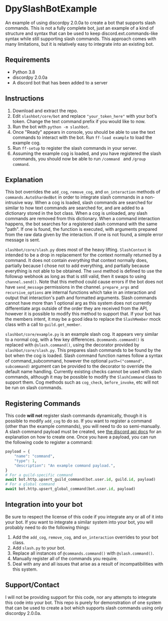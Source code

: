 # DpySlashBotExample
An example of using discordpy 2.0.0a to create a bot that supports slash commands. This is not a fully complete bot, just an example of a kind of structure and syntax that can be used to keep discord.ext.commands-like syntax while still supporting slash commands. This approach comes with many limitations, but it is relatively easy to integrate into an existing bot.

## Requirements
- Python 3.8
- discordpy 2.0.0a
- A discord bot that has been added to a server

## Instructions
1. Download and extract the repo.
2. Edit `slashbot/core/bot` and replace `"your_token_here"` with your bot's token. Change the text command prefix if you would like to now.
3. Run the bot with `python -m slashbot`.
4. Once "Ready" appears in console, you should be able to use the text commands to interact with the bot. Run `ff-load example` to load the example cog.
5. Run `ff-setup` to register the slash commands in your server.
6. Assuming the example cog is loaded, and you have registered the slash commands, you should now be able to run `/command ` and `/group command`.

## Explanation
This bot overrides the `add_cog`, `remove_cog`, and `on_interaction` methods of `commands.AutoShardedBot` in order to integrate slash commands in a non-intrusive way. When a cog is loaded, slash commands are searched for similar to how text commands are searched for, and are added to a dictionary stored in the bot class. When a cog is unloaded, any slash commands are removed from this dictionary. When a command interaction happens, the bot searches for a registered slash command with the same "path". If one is found, the function is executed, with arguments prepared from the raw data given by the interaction. If one is not found, a simple error message is sent.

`slashbot/core/slash.py` does most of the heavy lifting. `SlashContext` is intended to be a drop in replacement for the context normally returned by a command. It does not contain *everything* that context normally does, partially because I chose not to add everything, and partially because everything is not able to be obtained. The `send` method is defined to use the followup webhook as long as that is still valid, then it swaps to using `channel.send()`. Note that this method could cause errors if the bot does not have `send_message` permissions in the channel. `prepare_args` and `recursive_options` are internal functions which take in an interaction and output that interaction's path and formatted arguments. Slash commands cannot have more than 1 optional arg as this system does not currently differentiate args outside of the order they are received from the API, however it is possible to modify this method to support that. If your bot has the members intent, it may be a good idea to replace the `SlashMember` mock class with a call to `guild.get_member`.

`slashbot/core/example.py` is an example slash cog. It appears very similar to a normal cog, with a few key differences. `@commands.command()` is replaced with `@slash.command()`, using the decorator provided by `slashbot/core/slash.py`. This prepares slash commands to be found by the bot when the cog is loaded. Slash command function names follow a syntax of command_subcommand, however the optional `path=("command", subcommand)` argument can be provided to the decorator to override the default name handling. Currently existing checks cannot be used with slash commands, although it may be possible to modify the `SlashCommand` class to support them. Cog methods such as `cog_check`, `before_invoke`, etc will not be run on slash commands.

## Registering Commands
This code **will not** register slash commands dynamically, though it is possible to modify `add_cog` to do so. If you want to register a command (other than the example commands), you will need to do so semi-manually. A slash command payload must be created, see [the discord api docs](https://discord.com/developers/docs/interactions/application-commands) for an explanation on how to create one. Once you have a payload, you can run the following code to register a command:
```py
payload = {
    "name": "command",
    "type": 1,
    "description": "An example command payload.",
}
# For a guild-specific command
await bot.http.upsert_guild_command(bot.user.id, guild.id, payload)
# For a global command
await bot.http.upsert_global_command(bot.user.id, payload)
```

## Integration into your bot
Be sure to respect the license of this code if you integrate any or all of it into your bot. If you want to integrate a similar system into your bot, you will probably need to do the following things:
1. Add the `add_cog`, `remove_cog`, and `on_interaction` overrides to your bot class.
2. Add `slash.py` to your bot.
3. Replace all instances of `@commands.command()` with `@slash.command()`.
4. Manually register all of the commands you require.
5. Deal with any and all issues that arise as a result of incompatibilities with this system.

## Support/Contact
I will not be providing support for this code, nor any attempts to integrate this code into your bot. This repo is purely for demonstration of one system that can be used to create a bot which supports slash commands using only discordpy 2.0.0a.

